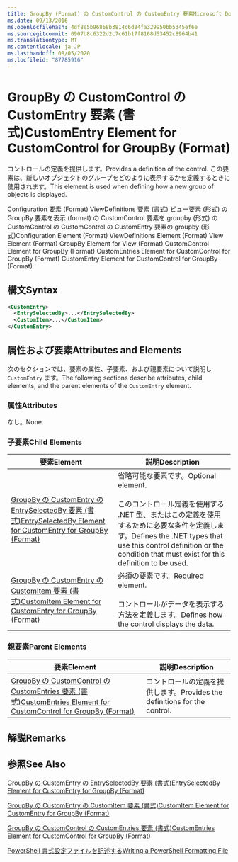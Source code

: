 ```yaml
---
title: GroupBy (Format) の CustomControl の CustomEntry 要素Microsoft Docs
ms.date: 09/13/2016
ms.openlocfilehash: 4df8e5b96868b3814c6d84fa329950bb5345ef6e
ms.sourcegitcommit: 0907b8c6322d2c7c61b17f8168d53452c8964b41
ms.translationtype: MT
ms.contentlocale: ja-JP
ms.lasthandoff: 08/05/2020
ms.locfileid: "87785916"
---
```

# <a name="customentry-element-for-customcontrol-for-groupby-format"></a><span data-ttu-id="e453d-102">GroupBy の CustomControl の CustomEntry 要素 (書式)</span><span class="sxs-lookup"><span data-stu-id="e453d-102">CustomEntry Element for CustomControl for GroupBy (Format)</span></span>

<span data-ttu-id="e453d-103">コントロールの定義を提供します。</span><span class="sxs-lookup"><span data-stu-id="e453d-103">Provides a definition of the control.</span></span> <span data-ttu-id="e453d-104">この要素は、新しいオブジェクトのグループをどのように表示するかを定義するときに使用されます。</span><span class="sxs-lookup"><span data-stu-id="e453d-104">This element is used when defining how a new group of objects is displayed.</span></span>

<span data-ttu-id="e453d-105">Configuration 要素 (Format) ViewDefinitions 要素 (書式) ビュー要素 (形式) の GroupBy 要素を表示 (format) の CustomControl 要素を groupby (形式) の CustomControl の CustomControl の CustomEntry 要素の groupby (形式)</span><span class="sxs-lookup"><span data-stu-id="e453d-105">Configuration Element (Format) ViewDefinitions Element (Format) View Element (Format) GroupBy Element for View (Format) CustomControl Element for GroupBy (Format) CustomEntries Element for CustomControl for GroupBy (Format) CustomEntry Element for CustomControl for GroupBy (Format)</span></span>

## <a name="syntax"></a><span data-ttu-id="e453d-106">構文</span><span class="sxs-lookup"><span data-stu-id="e453d-106">Syntax</span></span>

```xml
<CustomEntry>
  <EntrySelectedBy>...</EntrySelectedBy>
  <CustomItem>...</CustomItem>
</CustomEntry>
```

## <a name="attributes-and-elements"></a><span data-ttu-id="e453d-107">属性および要素</span><span class="sxs-lookup"><span data-stu-id="e453d-107">Attributes and Elements</span></span>

<span data-ttu-id="e453d-108">次のセクションでは、要素の属性、子要素、および親要素について説明し `CustomEntry` ます。</span><span class="sxs-lookup"><span data-stu-id="e453d-108">The following sections describe attributes, child elements, and the parent elements of the `CustomEntry` element.</span></span>

### <a name="attributes"></a><span data-ttu-id="e453d-109">属性</span><span class="sxs-lookup"><span data-stu-id="e453d-109">Attributes</span></span>

<span data-ttu-id="e453d-110">なし。</span><span class="sxs-lookup"><span data-stu-id="e453d-110">None.</span></span>

### <a name="child-elements"></a><span data-ttu-id="e453d-111">子要素</span><span class="sxs-lookup"><span data-stu-id="e453d-111">Child Elements</span></span>

|<span data-ttu-id="e453d-112">要素</span><span class="sxs-lookup"><span data-stu-id="e453d-112">Element</span></span>|<span data-ttu-id="e453d-113">説明</span><span class="sxs-lookup"><span data-stu-id="e453d-113">Description</span></span>|
|-------------|-----------------|
|[<span data-ttu-id="e453d-114">GroupBy の CustomEntry の EntrySelectedBy 要素 (書式)</span><span class="sxs-lookup"><span data-stu-id="e453d-114">EntrySelectedBy Element for CustomEntry for GroupBy (Format)</span></span>](./entryselectedby-element-for-customentry-for-groupby-format.md)|<span data-ttu-id="e453d-115">省略可能な要素です。</span><span class="sxs-lookup"><span data-stu-id="e453d-115">Optional element.</span></span><br /><br /> <span data-ttu-id="e453d-116">このコントロール定義を使用する .NET 型、またはこの定義を使用するために必要な条件を定義します。</span><span class="sxs-lookup"><span data-stu-id="e453d-116">Defines the .NET types that use this control definition or the condition that must exist for this definition to be used.</span></span>|
|[<span data-ttu-id="e453d-117">GroupBy の CustomEntry の CustomItem 要素 (書式)</span><span class="sxs-lookup"><span data-stu-id="e453d-117">CustomItem Element for CustomEntry for GroupBy (Format)</span></span>](./customitem-element-for-customentry-for-groupby-format.md)|<span data-ttu-id="e453d-118">必須の要素です。</span><span class="sxs-lookup"><span data-stu-id="e453d-118">Required element.</span></span><br /><br /> <span data-ttu-id="e453d-119">コントロールがデータを表示する方法を定義します。</span><span class="sxs-lookup"><span data-stu-id="e453d-119">Defines how the control displays the data.</span></span>|

### <a name="parent-elements"></a><span data-ttu-id="e453d-120">親要素</span><span class="sxs-lookup"><span data-stu-id="e453d-120">Parent Elements</span></span>

|<span data-ttu-id="e453d-121">要素</span><span class="sxs-lookup"><span data-stu-id="e453d-121">Element</span></span>|<span data-ttu-id="e453d-122">説明</span><span class="sxs-lookup"><span data-stu-id="e453d-122">Description</span></span>|
|-------------|-----------------|
|[<span data-ttu-id="e453d-123">GroupBy の CustomControl の CustomEntries 要素 (書式)</span><span class="sxs-lookup"><span data-stu-id="e453d-123">CustomEntries Element for CustomControl for GroupBy (Format)</span></span>](./customentries-element-for-customcontrol-for-groupby-format.md)|<span data-ttu-id="e453d-124">コントロールの定義を提供します。</span><span class="sxs-lookup"><span data-stu-id="e453d-124">Provides the definitions for the control.</span></span>|

## <a name="remarks"></a><span data-ttu-id="e453d-125">解説</span><span class="sxs-lookup"><span data-stu-id="e453d-125">Remarks</span></span>

## <a name="see-also"></a><span data-ttu-id="e453d-126">参照</span><span class="sxs-lookup"><span data-stu-id="e453d-126">See Also</span></span>

[<span data-ttu-id="e453d-127">GroupBy の CustomEntry の EntrySelectedBy 要素 (書式)</span><span class="sxs-lookup"><span data-stu-id="e453d-127">EntrySelectedBy Element for CustomEntry for GroupBy (Format)</span></span>](./entryselectedby-element-for-customentry-for-groupby-format.md)

[<span data-ttu-id="e453d-128">GroupBy の CustomEntry の CustomItem 要素 (書式)</span><span class="sxs-lookup"><span data-stu-id="e453d-128">CustomItem Element for CustomEntry for GroupBy (Format)</span></span>](./customitem-element-for-customentry-for-groupby-format.md)

[<span data-ttu-id="e453d-129">GroupBy の CustomControl の CustomEntries 要素 (書式)</span><span class="sxs-lookup"><span data-stu-id="e453d-129">CustomEntries Element for CustomControl for GroupBy (Format)</span></span>](./customentries-element-for-customcontrol-for-groupby-format.md)

[<span data-ttu-id="e453d-130">PowerShell 書式設定ファイルを記述する</span><span class="sxs-lookup"><span data-stu-id="e453d-130">Writing a PowerShell Formatting File</span></span>](./writing-a-powershell-formatting-file.md)
